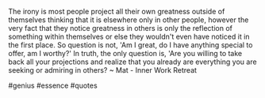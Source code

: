 The irony is most people project all their own greatness outside of themselves thinking that it is elsewhere only in other people, however the very fact that they notice greatness in others is only the reflection of something within themselves or else they wouldn't even have noticed it in the first place. So question is not, 'Am I great, do I have anything special to offer, am I worthy?' In truth, the only question is, 'Are you willing to take back all your projections and realize that you already are everything you are seeking or admiring in others? ~ Mat - Inner Work Retreat

#genius #essence #quotes